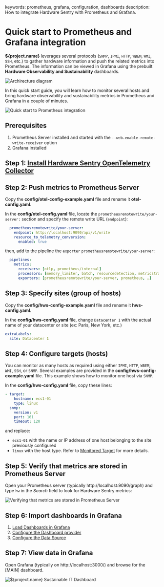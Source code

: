 keywords: prometheus, grafana, configuration, dashboards
description: How to integrate Hardware Sentry with Prometheus and Grafana.

# Quick start to Prometheus and Grafana integration

<!-- MACRO{toc|fromDepth=1|toDepth=2|id=toc} -->

**${project.name}** leverages several protocols (`SNMP`, `IPMI`, `HTTP`, `WBEM`, `WMI`, `SSH`, etc.) to gather hardware information and push the related metrics into Prometheus. The information can be viewed in Grafana using the prebuilt **Hardware Observability and Sustainability** dashboards.

![Archirecture diagram](../images/hws_quick_start_architecture_diagram.png)

In this quick start guide, you will learn how to monitor several hosts and bring hardware observability and sustainability metrics in Prometheus and Grafana in a couple of minutes.

![Quick start to Prometheus integration](../images/hws-prometheus-grafana-quick-start-steps.png)

## Prerequisites

1. Prometheus Server installed and started with the `--web.enable-remote-write-receiver` option
2. Grafana installed

## Step 1: [Install Hardware Sentry OpenTelemetry Collector](../install.html)

## Step 2: Push metrics to Prometheus Server

Copy the **config/otel-config-example.yaml** file and rename it **otel-config.yaml**.

In the **config/otel-config.yaml** file, locate the `prometheusremotewrite/your-server:` section and specify the remote write URL (`endpoint`):

```yaml
  prometheusremotewrite/your-server:
    endpoint: http://localhost:9090/api/v1/write
    resource_to_telemetry_conversion:
      enabled: true
```

then, add to the pipeline the `exporter` `prometheusremotewrite/your-server`:

```yaml
  pipelines:
    metrics:
      receivers: [otlp, prometheus/internal]
      processors: [memory_limiter, batch, resourcedetection, metricstransform]
      exporters: [prometheusremotewrite/your-server, prometheus, …] 
```

## Step 3: Specify sites (group of hosts)

Copy the **config/hws-config-example.yaml** file and rename it **hws-config.yaml**.

In the **config/hws-config.yaml** file, change `Datacenter 1` with the actual name of your datacenter or site (ex: Paris, New York, etc.)  

```yaml
extraLabels:
  site: Datacenter 1
```

## Step 4: Configure targets (hosts)

You can monitor as many hosts as required using either `IPMI`, `HTTP`, `WBEM`, `WMI`, `SSH`, or `SNMP`. Several examples are provided in the **config/hws-config-example.yaml** file. This example shows how to monitor one host via `SNMP`.

In the **config/hws-config.yaml** file, copy these lines:

```yaml
- target:
    hostname: ecs1-01
    type: linux
  snmp:
    version: v1
    port: 161
    timeout: 120
```

and replace:

* `ecs1-01` with the name or IP address of one host belonging to the site previously configured
* `linux` with the host type. Refer to [Monitored Target](../configuration/configure-agent.html#Monitored_Targets) for more details.

## Step 5: Verify that metrics are stored in Prometheus Server

Open your Prometheus server (typically http://localhost:9090/graph) and type `hw` in the *Search* field to look for Hardware Sentry metrics:

![Verifying that metrics are stored in Prometheus Server](../images/hws_quick_start_check_list-metrics.png)

## Step 6: Import dashboards in Grafana

1. [Load Dashboards in Grafana](./integration/grafana.html#Loading_Dashboards_in_Grafana)
2. [Configure the Dashboard provider](./integration/grafana.html#Configuring_the_Dashboard_Provider)
3. [Configure the Data Source](./integration/grafana.html#Configuring_the_Data_Source)

## Step 7: View data in Grafana

Open Grafana (typically on http://localhost:3000/) and browse for the [MAIN] dashboard.

![**${project.name}** Sustainable IT Dashboard](../images/grafana-sustainable-it.png)